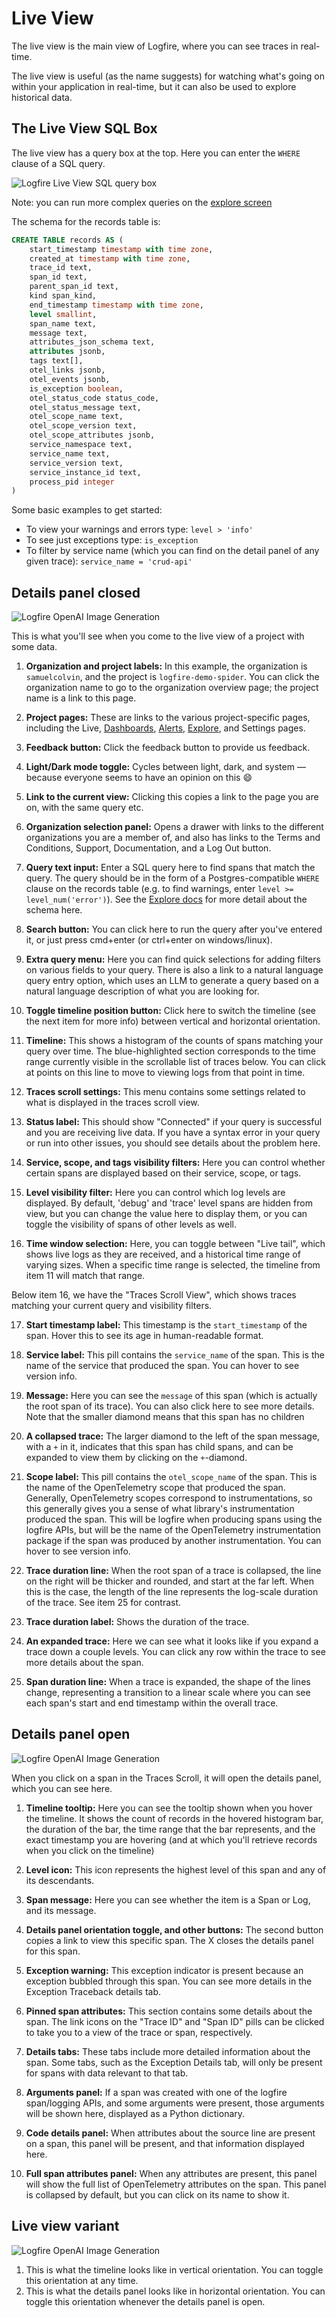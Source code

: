 # Live View

The live view is the main view of Logfire, where you can see traces in real-time.

The live view is useful (as the name suggests) for watching what's going on within your application in real-time, but it can also be used to explore historical data.


## The Live View SQL Box
The live view has a query box at the top. Here you can enter the `WHERE` clause of a SQL query.

![Logfire Live View SQL query box](../../images/guide/live-view-sql-box.png)

Note: you can run more complex queries on the [explore screen](explore.md)


The schema for the records table is:

```sql
CREATE TABLE records AS (
    start_timestamp timestamp with time zone,
    created_at timestamp with time zone,
    trace_id text,
    span_id text,
    parent_span_id text,
    kind span_kind,
    end_timestamp timestamp with time zone,
    level smallint,
    span_name text,
    message text,
    attributes_json_schema text,
    attributes jsonb,
    tags text[],
    otel_links jsonb,
    otel_events jsonb,
    is_exception boolean,
    otel_status_code status_code,
    otel_status_message text,
    otel_scope_name text,
    otel_scope_version text,
    otel_scope_attributes jsonb,
    service_namespace text,
    service_name text,
    service_version text,
    service_instance_id text,
    process_pid integer
)
```

Some basic examples to get started:

- To view your warnings and errors type: `level > 'info'`
- To see just exceptions type: `is_exception`
- To filter by service name (which you can find on the detail panel of any given trace): `service_name = 'crud-api'`

## Details panel closed

![Logfire OpenAI Image Generation](../../images/logfire-screenshot-live-view.png)

This is what you'll see when you come to the live view of a project with some data.

1. **Organization and project labels:** In this example, the organization is `samuelcolvin`, and the project is `logfire-demo-spider`. You can click the organization name to go to the organization overview page; the project name is a link to this page.

2. **Project pages:** These are links to the various project-specific pages, including the Live, [Dashboards](./dashboards.md), [Alerts](./alerts.md), [Explore](./explore.md), and Settings pages.

3. **Feedback button:** Click the feedback button to provide us feedback.

4. **Light/Dark mode toggle:** Cycles between light, dark, and system — because everyone seems to have an opinion on this :smile:

5. **Link to the current view:** Clicking this copies a link to the page you are on, with the same query etc.

6. **Organization selection panel:** Opens a drawer with links to the different organizations you are a member of, and also has links to the Terms and Conditions, Support, Documentation, and a Log Out button.

7. **Query text input:** Enter a SQL query here to find spans that match the query. The query should be in the form of a Postgres-compatible `WHERE` clause on the records table (e.g. to find warnings, enter `level >= level_num('error')`). See the [Explore docs](./explore.md) for more detail about the schema here.

8. **Search button:** You can click here to run the query after you've entered it, or just press cmd+enter (or ctrl+enter on windows/linux).

9. **Extra query menu:** Here you can find quick selections for adding filters on various fields to your query. There is also a link to a natural language query entry option, which uses an LLM to generate a query based on a natural language description of what you are looking for.

10. **Toggle timeline position button:** Click here to switch the timeline (see the next item for more info) between vertical and horizontal orientation.

11. **Timeline:** This shows a histogram of the counts of spans matching your query over time. The blue-highlighted section corresponds to the time range currently visible in the scrollable list of traces below. You can click at points on this line to move to viewing logs from that point in time.

12. **Traces scroll settings:** This menu contains some settings related to what is displayed in the traces scroll view.

13. **Status label:** This should show "Connected" if your query is successful and you are receiving live data. If you have a syntax error in your query or run into other issues, you should see details about the problem here.

14. **Service, scope, and tags visibility filters:** Here you can control whether certain spans are displayed based on their service, scope, or tags.

15. **Level visibility filter:** Here you can control which log levels are displayed. By default, 'debug' and 'trace' level spans are hidden from view, but you can change the value here to display them, or you can toggle the visibility of spans of other levels as well.

16. **Time window selection:** Here, you can toggle between "Live tail", which shows live logs as they are received, and a historical time range of varying sizes. When a specific time range is selected, the timeline from item 11 will match that range.

Below item 16, we have the "Traces Scroll View", which shows traces matching your current query and visibility filters.

[//]: # (note we rely on the sane_lists markdown extension to "start" a list from 17!)

17. **Start timestamp label:** This timestamp is the `start_timestamp` of the span. Hover this to see its age in human-readable format.

18. **Service label:** This pill contains the `service_name` of the span. This is the name of the service that produced the span. You can hover to see version info.

19. **Message:** Here you can see the `message` of this span (which is actually the root span of its trace). You can also click here to see more details. Note that the smaller diamond means that this span has no children

20. **A collapsed trace:** The larger diamond to the left of the span message, with a `+` in it, indicates that this span has child spans, and can be expanded to view them by clicking on the `+`-diamond.

21. **Scope label:** This pill contains the `otel_scope_name` of the span. This is the name of the OpenTelemetry scope that produced the span. Generally, OpenTelemetry scopes correspond to instrumentations, so this generally gives you a sense of what library's instrumentation produced the span. This will be logfire when producing spans using the logfire APIs, but will be the name of the OpenTelemetry instrumentation package if the span was produced by another instrumentation. You can hover to see version info.

22. **Trace duration line:** When the root span of a trace is collapsed, the line on the right will be thicker and rounded, and start at the far left. When this is the case, the length of the line represents the log-scale duration of the trace. See item 25 for contrast.

23. **Trace duration label:** Shows the duration of the trace.

24. **An expanded trace:** Here we can see what it looks like if you expand a trace down a couple levels. You can click any row within the trace to see more details about the span.

25. **Span duration line:** When a trace is expanded, the shape of the lines change, representing a transition to a linear scale where you can see each span's start and end timestamp within the overall trace.

## Details panel open

![Logfire OpenAI Image Generation](../../images/logfire-screenshot-details-panel.png)

When you click on a span in the Traces Scroll, it will open the details panel, which you can see here.

1. **Timeline tooltip:** Here you can see the tooltip shown when you hover the timeline. It shows the count of records in the hovered histogram bar, the duration of the bar, the time range that the bar represents, and the exact timestamp you are hovering (and at which you'll retrieve records when you click on the timeline)

2. **Level icon:** This icon represents the highest level of this span and any of its descendants.

3. **Span message:** Here you can see whether the item is a Span or Log, and its message.

4. **Details panel orientation toggle, and other buttons:** The second button copies a link to view this specific span. The X closes the details panel for this span.

5. **Exception warning:** This exception indicator is present because an exception bubbled through this span. You can see more details in the Exception Traceback details tab.

6. **Pinned span attributes:** This section contains some details about the span. The link icons on the "Trace ID" and "Span ID" pills can be clicked to take you to a view of the trace or span, respectively.

7. **Details tabs:** These tabs include more detailed information about the span. Some tabs, such as the Exception Details tab, will only be present for spans with data relevant to that tab.

8. **Arguments panel:** If a span was created with one of the logfire span/logging APIs, and some arguments were present, those arguments will be shown here, displayed as a Python dictionary.

9. **Code details panel:** When attributes about the source line are present on a span, this panel will be present, and that information displayed here.

10. **Full span attributes panel:** When any attributes are present, this panel will show the full list of OpenTelemetry attributes on the span. This panel is collapsed by default, but you can click on its name to show it.

## Live view variant

![Logfire OpenAI Image Generation](../../images/logfire-screenshot-details-panel-variant.png)

1. This is what the timeline looks like in vertical orientation. You can toggle this orientation at any time.
2. This is what the details panel looks like in horizontal orientation. You can toggle this orientation whenever the details panel is open.